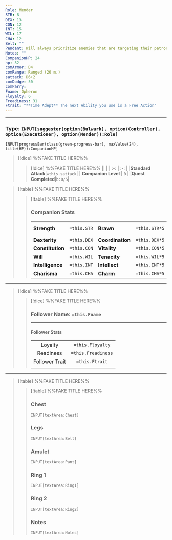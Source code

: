 ```yaml
---
Role: Mender
STR: 8
DEX: 13
CON: 12
INT: 15
WIL: 17
CHA: 12
Belt: ""
Pendant: Will always prioritize enemies that are targeting their patron. In case of doubt, determine randomly.
Notes: ""
CompanionHP: 24
hp: 32
comArmor: D4
comRange: Ranged (20 m.)
sattack: D6+2
comDodge: 50
comParry:
Fname: Opheron
Floyalty: 6
Freadiness: 31
Ftrait: "**Time Adept** The next Ability you use is a Free Action"
---
```

---
### Type: `INPUT[suggester(option(Bulwark), option(Controller), option(Executioner), option(Mender)):Role]`

```meta-bind
INPUT[progressBar(class(green-progress-bar), maxValue(24), title(HP)):CompanionHP]
```

>[!dice] %%FAKE TITLE HERE%%
>>[!dice] %%FAKE TITLE HERE%%
>>||  |
>>| :-: | :-: |
>>|**Standard Attack**|`=this.sattack`|
>>| **Companion Level** | `0`   |
>>|**Quest Completed**|`b:0/5`|





>[!table] %%FAKE TITLE HERE%%
>>[!table] %%FAKE TITLE HERE%%
>>### Companion Stats
>>|    |   |         |   |  |     |
>>| ---------------- |:---:| ---------------- |:---:|:--------------:|:-----:|
>>| **Strength**     | `=this.STR`  | **Brawn**        | `=this.STR*5`  | **Max Health** |   `=this.hp`   |
>>| **Dexterity**    | `=this.DEX`  | **Coordination** | `=this.DEX*5`  |   **Armor**    |  `=this.comArmor`   |
>>| **Constitution** | `=this.CON`  | **Vitality**     | `=this.CON*5`  |   **Dodge**    |  `=this.comDodge`   |
>>| **Will**         | `=this.WIL`  | **Tenacity**     | `=this.WIL*5`   |   **Range**    | `=this.comRange` |
>>| **Intelligence** | `=this.INT`  | **Intellect**    | `=this.INT*5`  |   **Parry**    |  `=this.comParry`  |
>>| **Charisma**     | `=this.CHA`  | **Charm**        | `=this.CHA*5` |                |       |

---

>[!dice] %%FAKE TITLE HERE%%
>>[!dice] %%FAKE TITLE HERE%%
>>### Follower Name: `=this.Fname`
>>---
>>
>>#### Follower Stats
>>| |    |
>>| :-: | :-: |
>>|Loyalty|`=this.Floyalty`|
>>| Readiness | `=this.Freadiness` |
>>| Follower Trait | `=this.Ftrait` |
>>| | |

---

>[!table] %%FAKE TITLE HERE%%
>>[!table] %%FAKE TITLE HERE%%
>>### Chest
>>`INPUT[textArea:Chest]`
>>### Legs
>>`INPUT[textArea:Belt]`
>>### Amulet 
>>`INPUT[textArea:Pant]`
>>### Ring 1
>>`INPUT[textArea:Ring1]`
>>### Ring 2
>>`INPUT[textArea:Ring2]`
>>### Notes
>>`INPUT[textArea:Notes]`
